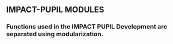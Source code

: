 ## IMPACT-PUPIL MODULES
### Functions used in the IMPACT PUPIL Development are separated using modularization.
